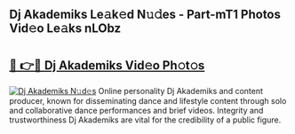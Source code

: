 ## Dj Akademiks Le𝚊k𝚎d N𝚞𝚍es - Part-mT1 Photos Vid𝚎o Le𝚊ks nLObz

# <h2><a href="http://fbeika.evod.top/?m=Dj+Akademiks">🔗 👉🔴 Dj Akademiks Vid𝚎o Ph𝚘t𝚘s</a></h2>

[![Dj Akademiks N𝚞d𝚎s](https://i.imgur.com/8V9OHl7.gif)](http://fbeika.evod.top/?m=Dj+Akademiks)
Online personality Dj Akademiks and content producer, known for disseminating dance and lifestyle content through solo and collaborative dance performances and brief videos. Integrity and trustworthiness Dj Akademiks are vital for the credibility of a public figure. 
